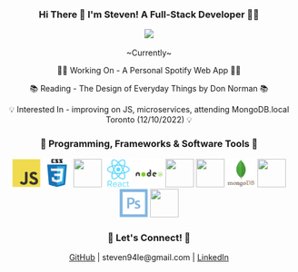 
### <p align="center">Hi There 👋 I'm Steven! A Full-Stack Developer 👨‍💻 </p>

<p align="center">
  <img height="450" src="https://user-images.githubusercontent.com/76791687/191133073-b93dc248-0a09-4450-ae25-00dc9d0a894f.jpeg">
</p>

<p align="center">
  ~Currently~
</p>

<p align="center">
  🧑‍💻 Working On - A Personal Spotify Web App 🧑‍💻
</p>

<p align="center">
  📚 Reading - The Design of Everyday Things by Don Norman 📚
</p>

<p align="center">
  💡 Interested In - improving on JS, microservices, attending MongoDB.local Toronto (12/10/2022) 💡
</p>


### <p align="center">🔧 Programming, Frameworks & Software Tools 🔧</p>
<p align="center">
<img height="50" width="50" src="https://raw.githubusercontent.com/devicons/devicon/master/icons/javascript/javascript-original.svg">
<img height="50" width="50" src="https://raw.githubusercontent.com/devicons/devicon/master/icons/css3/css3-original-wordmark.svg">
<img height="50" width="50" src="https://user-images.githubusercontent.com/76791687/191143735-3f169949-fb2c-4da4-9984-76a62f0eb632.png">
<img height="50" width="50" src="https://raw.githubusercontent.com/devicons/devicon/master/icons/react/react-original-wordmark.svg">
<img height="50" width="50" src="https://raw.githubusercontent.com/devicons/devicon/master/icons/nodejs/nodejs-original-wordmark.svg">
<img height="50" width="50" src="https://seeklogo.com/images/N/nodejs-logo-FBE122E377-seeklogo.com.png">
<img height="50" width="50" src="https://user-images.githubusercontent.com/76791687/191143483-250a766c-c1ed-4ecc-b9cd-08b11aca6259.png">
<img height="50" width="50" src="https://raw.githubusercontent.com/devicons/devicon/master/icons/mongodb/mongodb-original-wordmark.svg">
<img height="50" width="50" src="https://camo.githubusercontent.com/f85f882cb31eeaeee657ec955313015c30378e8f56c3dc2f06933b617a276cfd/68747470733a2f2f77372e706e6777696e672e636f6d2f706e67732f3734372f3739382f706e672d7472616e73706172656e742d6d7973716c2d6c6f676f2d6d7973716c2d64617461626173652d7765622d646576656c6f706d656e742d636f6d70757465722d736f6674776172652d646f6c7068696e2d6d6172696e652d6d616d6d616c2d616e696d616c732d746578742d7468756d626e61696c2e706e67">
<img height="50" width="50" src="https://raw.githubusercontent.com/devicons/devicon/master/icons/photoshop/photoshop-line.svg">
<img height="50" width="50" src="https://user-images.githubusercontent.com/76791687/191143590-feed5651-8f55-4885-a993-b0e19e818879.png">
</p>

### <p align="center"> 💬 Let's Connect! 💬  </p>
<div align="center">
<a href="https://github.com/steven94le" target="_blank">GitHub</a> | <a target="_blank">steven94le@gmail.com</a> | <a href="https://www.linkedin.com/in/steven94le/" target="_blank">LinkedIn</a> 
</div>
